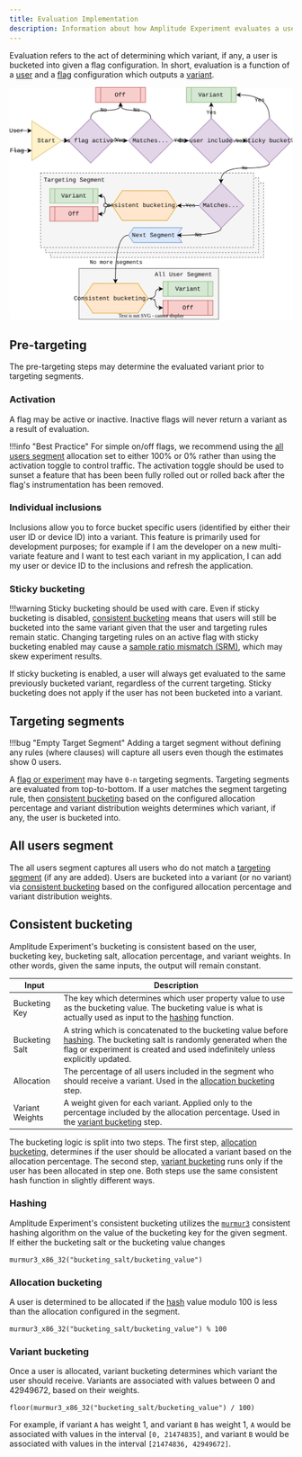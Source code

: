 ```yaml
---
title: Evaluation Implementation
description: Information about how Amplitude Experiment evaluates a user for a feature flag or experiment.
---
```


Evaluation refers to the act of determining which variant, if any, a user is bucketed into given a flag configuration. In short, evaluation is a function of a [user](../data-model.md#users) and a [flag](../data-model.md#flags-and-experiments) configuration which outputs a [variant](../data-model.md#variants).

![Flow chart showing the steps involved in evaluation.](../../../assets/images/experiment/evaluation-implementation.drawio.svg)

## Pre-targeting

The pre-targeting steps may determine the evaluated variant prior to targeting segments.

### Activation

A flag may be active or inactive. Inactive flags will never return a variant as a result of evaluation.

!!!info "Best Practice"
    For simple on/off flags, we recommend using the [all users segment](#all-users-segment) allocation set to either 100% or 0% rather than using the activation toggle to control traffic. The activation toggle should be used to sunset a feature that has been been fully rolled out or rolled back after the flag's instrumentation has been removed.

### Individual inclusions

Inclusions allow you to force bucket specific users (identified by either their user ID or device ID) into a variant. This feature is primarily used for development purposes; for example if I am the developer on a new multi-variate feature and I want to test each variant in my application, I can add my user or device ID to the inclusions and refresh the application.

### Sticky bucketing

!!!warning
    Sticky bucketing should be used with care. Even if sticky bucketing is disabled, [consistent bucketing](#consistent-bucketing) means that  users will still be bucketed into the same variant given that the user and targeting rules remain static. Changing targeting rules on an active flag with sticky bucketing enabled may cause a [sample ratio mismatch (SRM)](../../guides/debugging-sample-ratio-mismatch.md), which may skew experiment results.

If sticky bucketing is enabled, a user will always get evaluated to the same previously bucketed variant, regardless of the current targeting. Sticky bucketing does not apply if the user has not been bucketed into a variant.

## Targeting segments

!!!bug "Empty Target Segment"
    Adding a target segment without defining any rules (where clauses) will capture all users even though the estimates show 0 users.

A [flag or experiment](../data-model.md#flags-and-experiments) may have `0-n` targeting segments. Targeting segments are evaluated from top-to-bottom. If a user matches the segment targeting rule, then [consistent bucketing](#consistent-bucketing) based on the configured allocation percentage and variant distribution weights determines which variant, if any, the user is bucketed into.

## All users segment

The all users segment captures all users who do not match a [targeting segment](#targeting-segments) (if any are added). Users are bucketed into a variant (or no variant) via [consistent bucketing](#consistent-bucketing) based on the configured allocation percentage and variant distribution weights.

## Consistent bucketing

Amplitude Experiment's bucketing is consistent based on the user, bucketing key, bucketing salt, allocation percentage, and variant weights. In other words, given the same inputs, the output will remain constant.

| <div class='med-big-column'> Input </div> | Description |
| --- | --- |
| Bucketing Key | The key which determines which user property value to use as the bucketing value. The bucketing value is what is actually used as input to the [hashing](#hashing) function. |
| Bucketing Salt | A string which is concatenated to the bucketing value before [hashing](#hashing). The bucketing salt is randomly generated when the flag or experiment is created and used indefinitely unless explicitly updated. |
| Allocation | The percentage of all users included in the segment who should receive a variant. Used in the [allocation bucketing](#allocation-bucketing) step. |
| Variant Weights | A weight given for each variant. Applied only to the percentage included by the allocation percentage. Used in the [variant bucketing](#variant-bucketing) step. |

The bucketing logic is split into two steps. The first step, [allocation bucketing](#allocation-bucketing), determines if the user should be allocated a variant based on the allocation percentage. The second step, [variant bucketing](#variant-bucketing) runs only if the user has been allocated in step one. Both steps use the same consistent hash function in slightly different ways.

### Hashing

Amplitude Experiment's consistent bucketing utilizes the [`murmur3`](https://en.wikipedia.org/wiki/MurmurHash) consistent hashing algorithm on the value of the bucketing key for the given segment. If either the bucketing salt or the bucketing value changes

```text
murmur3_x86_32("bucketing_salt/bucketing_value")
```

### Allocation bucketing

A user is determined to be allocated if the [hash](#hashing) value modulo 100 is less than the allocation configured in the segment.

```text
murmur3_x86_32("bucketing_salt/bucketing_value") % 100
```

### Variant bucketing

Once a user is allocated, variant bucketing determines which variant the user should receive. Variants are associated with values between 0 and 42949672, based on their weights.

```text
floor(murmur3_x86_32("bucketing_salt/bucketing_value") / 100)
```

For example, if variant `A` has weight 1, and variant `B` has weight 1, `A` would be associated with values in the interval `[0, 21474835]`, and variant `B` would be associated with values in the interval `[21474836, 42949672]`.
